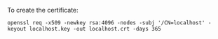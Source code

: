 To create the certificate:

```
openssl req -x509 -newkey rsa:4096 -nodes -subj '/CN=localhost' -keyout localhost.key -out localhost.crt -days 365
```
